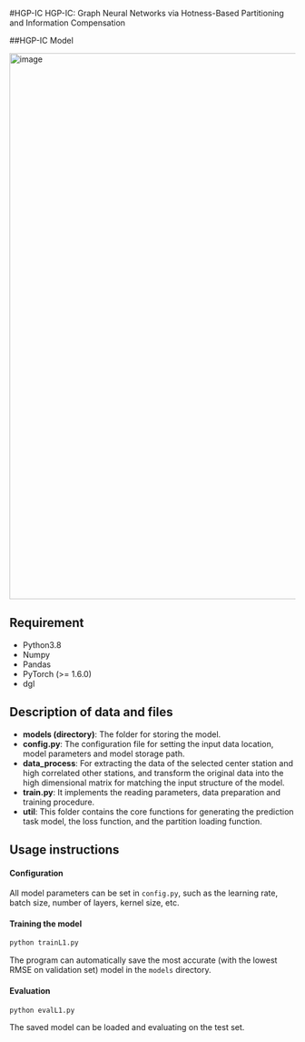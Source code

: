 #HGP-IC
HGP-IC: Graph Neural Networks via Hotness-Based Partitioning and Information Compensation

##HGP-IC Model

<img width="1584" height="960" alt="image" src="https://github.com/user-attachments/assets/1ee92a42-6a3c-4bff-8b1a-7c465da6e989" />

## Requirement

- Python3.8
- Numpy
- Pandas
- PyTorch (>= 1.6.0)
- dgl


## Description of data and files

- **models (directory)**: The folder for storing the model.
- **config.py**: The configuration file for setting the input data location, model parameters and model storage path.
- **data_process**: For extracting the data of the selected center station and high correlated other stations, and transform the original data into the high dimensional matrix for matching the input structure of the model.
- **train.py**: It implements the reading parameters, data preparation and training procedure.
- **util**: This folder contains the core functions for generating the prediction task model, the loss function, and the partition loading function.

## Usage instructions

#### Configuration

All model parameters can be set in `config.py`, such as the learning rate, batch size, number of layers, kernel size, etc.

#### Training the model

```python
python trainL1.py
```

The program can automatically save the most accurate (with the lowest RMSE on validation set) model in the `models` directory.

#### Evaluation

```python
python evalL1.py
```

The saved model can be loaded and evaluating on the test set.
